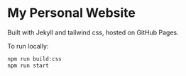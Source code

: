 # My Personal Website

Built with Jekyll and tailwind css, hosted on GitHub Pages.

To run locally:

```bash
npm run build:css
npm run start
```
